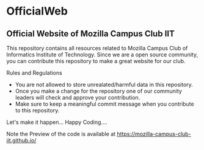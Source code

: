 # OfficialWeb

## Official Website of Mozilla Campus Club IIT


This repository contains all resources related to Mozilla Campus Club of Informatics Institute of Technology. Since we are a open source community, you can contribute this repository to make a great website for our club.

Rules and Regulations
* You are not allowed to store unrealated/harmful data in this repository.
* Once you make a change for the repository one of our community leaders will check and approve your contribution.
* Make sure to keep a meaningful commit message when you contribute to this repository.

Let's make it happen...
Happy Coding....

Note the Preview of the code is available at [ <a href="https://mozilla-campus-club-iit.github.io/">  https://mozilla-campus-club-iit.github.io/</a>](https://mozilla-campus-club-iit.github.io/)